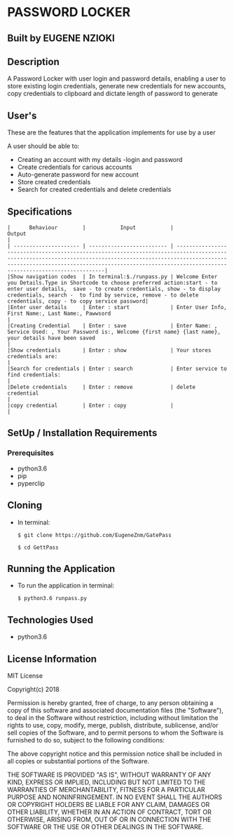# PASSWORD LOCKER

## Built by EUGENE NZIOKI

## Description

A Password Locker with user login and password details, enabling a
user to store existing login credentials, generate new credentials 
for new accounts, copy credentials to clipboard and dictate length 
of password to generate

## User's 

These are the features that the application implements for use by a user

A user should be able to:

   * Creating an account with  my details -login and password
   * Create credentials for carious accounts
   * Auto-generate password for new account
   * Store created credentials
   * Search for created credentials and delete credentials

## Specifications


    |      Behaviour        |           Input           |                                                                                                                                                                                            Output                                                                |  
    | --------------------- | ------------------------- | -----------------------------------------------------------------------------------------------------------------------------------------------------------------------------------------------------------------------------------------------------------------|
    |Show navigation codes  | In terminal:$./runpass.py | Welcome Enter you Details.Type in Shortcode to choose preferred action:start - to enter user details,  save - to create credentials, show - to display credentials, search -  to find by service, remove - to delete credentials, copy - to copy service password|
    |Enter user details     | Enter : start             | Enter User Info, First Name:, Last Name:, Pawwsord                                                                                                                                                                                                               |
    |Creating Credential    | Enter : save              | Enter Name: , Service Used: , Your Password is:, Welcome {first name} {last name}, your details have been saved                                                                                                                                                  |
    |Show credentials       | Enter : show              | Your stores credentials are:                                                                                                                                                                                                                                     |                                             
    |Search for credentials | Enter : search            | Enter service to find credentials:                                                                                                                                                                                                                               |
    |Delete credentials     | Enter : remove            | delete credential                                                                                                                                                                                                                                                |
    |copy credential        | Enter : copy              |                                                                                                                                                                                                                                                                  |
    
## SetUp / Installation Requirements

### Prerequisites

   * python3.6
   * pip
   * pyperclip

## Cloning
   * In terminal:
   
   
        ``$ git clone https://github.com/EugeneZnm/GatePass``
        
        ``$ cd GettPass``                      

## Running the Application

   * To run the application in terminal:
   
        ``$ python3.6 runpass.py``                             

## Technologies Used

   * python3.6
   
## License Information
    
    
MIT License

Copyright(c) 2018

Permission is hereby granted, free of charge, to any person obtaining a copy of this software and associated documentation files (the "Software"), to deal in the Software without restriction, including without limitation the rights to use, copy, modify, merge, publish, distribute, sublicense, and/or sell copies of the Software, and to permit persons to whom the Software is furnished to do so, subject to the following conditions:

The above copyright notice and this permission notice shall be included in all copies or substantial portions of the Software.

THE SOFTWARE IS PROVIDED "AS IS", WITHOUT WARRANTY OF ANY KIND, EXPRESS OR IMPLIED, INCLUDING BUT NOT LIMITED TO THE WARRANTIES OF MERCHANTABILITY, FITNESS FOR A PARTICULAR PURPOSE AND NONINFRINGEMENT. IN NO EVENT SHALL THE AUTHORS OR COPYRIGHT HOLDERS BE LIABLE FOR ANY CLAIM, DAMAGES OR OTHER LIABILITY, WHETHER IN AN ACTION OF CONTRACT, TORT OR OTHERWISE, ARISING FROM, OUT OF OR IN CONNECTION WITH THE SOFTWARE OR THE USE OR OTHER DEALINGS IN THE SOFTWARE.
                  